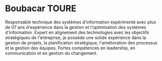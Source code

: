 # Boubacar TOURE
Responsable technique des systèmes d'information expérimenté avec plus de 07 ans d'expérience dans la gestion et l'optimisation des systèmes d'information.  Expert en alignement des technologies avec les objectifs stratégiques de  l'entreprise, je possède une solide expérience dans la gestion de projets, la  planification stratégique, l'amélioration des processus et la gestion des équipes.  Fortes compétences en leadership, en communication et en gestion du  changement. 

